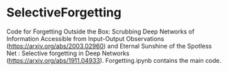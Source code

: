 # SelectiveForgetting
Code for Forgetting Outside the Box: Scrubbing Deep Networks of Information Accessible from Input-Output Observations (https://arxiv.org/abs/2003.02960) and Eternal Sunshine of the Spotless Net : Selective forgetting in Deep Networks (https://arxiv.org/abs/1911.04933). Forgetting.ipynb contains the main code.
